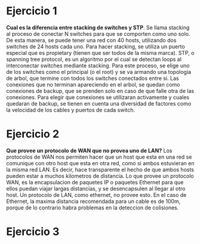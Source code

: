 # Ejercicio 1
**Cual es la diferencia entre stacking de switches y STP**.
Se llama stacking al proceso de conectar N switches para que se comporten como uno solo. De esta manera, se puede tener una red con 40 hosts, utilizando dos switches de 24 hosts cada uno. Para hacer stacking, se utiliza un puerto especial que es propietary (tienen que ser todos de la misma marca).
STP, o spanning tree protocol, es un algoritmo por el cual se detectan loops al interconectar switches mediante stacking. Para este proceso, se elige uno de los switches como el principal (o el root) y se va armando una topologia de arbol, que termine con todos los switches conectados entre si. Las conexiones que no terminan apareciendo en el arbol, se quedan como conexiones de backup, que se prenden solo en caso de que falle otra de las conexiones.
Para elegir que conexiones se utilizaran activamente y cuales quedaran de backup, se tienen en cuenta una diversidad de factores como la velocidad de los cables y puertos de cada switch.

# Ejercicio 2
**Que provee un protocolo de WAN que no provea uno de LAN?**
Los protocolos de WAN nos permiten hacer que un host que esta en una red se comunique con otro host que esta en otra red, como si ambos estuvieran en la misma red LAN. Es decir, hace transparente el hecho de que ambos hosts pueden estar a muchos kilometros de distancia.
Lo que provee un protocolo WAN, es la encapsulacion de paquetes IP o paquetes Ethernet para que ellos puedan viajar largas distancias, y se desencapsulen al llegar al otro host.
Un protocolo de LAN, como ethernet, no provee esto. En el caso de Ethernet, la maxima distancia recomendada para un cable es de 100m, porque de lo contrario habra problemas en la deteccion de colisiones.

# Ejercicio 3
